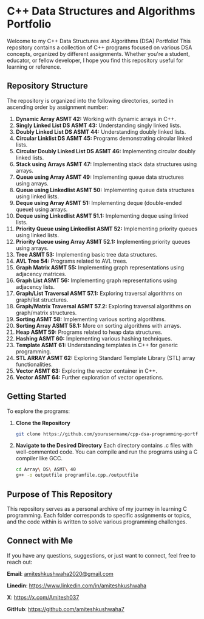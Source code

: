 # C++ Data Structures and Algorithms Portfolio

Welcome to my C++ Data Structures and Algorithms (DSA) Portfolio! This repository contains a collection of C++ programs focused on various DSA concepts, organized by different assignments. Whether you're a student, educator, or fellow developer, I hope you find this repository useful for learning or reference.

## Repository Structure

The repository is organized into the following directories, sorted in ascending order by assignment number:

1. **Dynamic Array ASMT 42:** Working with dynamic arrays in C++.
2. **Singly Linked List DS ASMT 43:** Understanding singly linked lists.
3. **Doubly Linked List DS ASMT 44:** Understanding doubly linked lists.
4. **Circular Linklist DS ASMT 45:** Programs demonstrating circular linked lists.
5. **Circular Doubly Linked List DS ASMT 46:** Implementing circular doubly linked lists.
6. **Stack using Arrays ASMT 47:** Implementing stack data structures using arrays.
7. **Queue using Array ASMT 49:** Implementing queue data structures using arrays.
8. **Queue using Linkedlist ASMT 50:** Implementing queue data structures using linked lists.
9. **Deque using Array ASMT 51:** Implementing deque (double-ended queue) using arrays.
10. **Deque using Linkedlist ASMT 51.1:** Implementing deque using linked lists.
11. **Priority Queue using Linkedlist ASMT 52:** Implementing priority queues using linked lists.
12. **Priority Queue using Array ASMT 52.1:** Implementing priority queues using arrays.
13. **Tree ASMT 53:** Implementing basic tree data structures.
14. **AVL Tree 54:** Programs related to AVL trees.
15. **Graph Matrix ASMT 55:** Implementing graph representations using adjacency matrices.
16. **Graph List ASMT 56:** Implementing graph representations using adjacency lists.
17. **Graph/List Traversal ASMT 57.1:** Exploring traversal algorithms on graph/list structures.
18. **Graph/Matrix Traversal ASMT 57.2:** Exploring traversal algorithms on graph/matrix structures.
19. **Sorting ASMT 58:** Implementing various sorting algorithms.
20. **Sorting Array ASMT 58.1:** More on sorting algorithms with arrays.
21. **Heap ASMT 59:** Programs related to heap data structures.
22. **Hashing ASMT 60:** Implementing various hashing techniques.
23. **Template ASMT 61:** Understanding templates in C++ for generic programming.
24. **STL ARRAY ASMT 62:** Exploring Standard Template Library (STL) array functionalities.
25. **Vector ASMT 63:** Exploring the vector container in C++.
26. **Vector ASMT 64:** Further exploration of vector operations.

## Getting Started

To explore the programs:

1. **Clone the Repository**  
   ```bash
   git clone https://github.com/yourusername/cpp-dsa-programming-portfolio.git


1. **Navigate to the Desired Directory**
   Each directory contains .c files with well-commented code. You can compile and run the programs using a C compiler like GCC.
   ```bash
   cd Array\ DS\ ASMT\ 40
   g++ -o outputfile programfile.cpp./outputfile


## Purpose of This Repository
This repository serves as a personal archive of my journey in learning C programming. Each folder corresponds to specific assignments or topics, and the code within is written to solve various programming challenges.

 ## Connect with Me
 If you have any questions, suggestions, or just want to connect, feel free to reach out:

**Email**: amiteshkushwaha2020@gmail.com

**Linedin**: https://www.linkedin.com/in/amiteshkushwaha

**X**: https://x.com/Amitesh037

**GitHub**: https://github.com/amiteshkushwaha7
   

